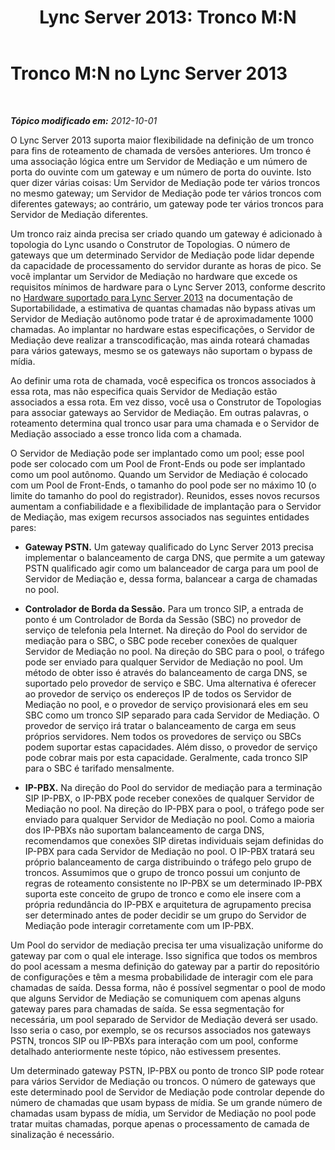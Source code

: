 ﻿---
title: 'Lync Server 2013: Tronco M:N'
TOCTitle: Tronco M:N
ms:assetid: dc4c5d66-297c-48a5-91b9-b9b8ce44a6e0
ms:mtpsurl: https://technet.microsoft.com/pt-br/library/Gg398971(v=OCS.15)
ms:contentKeyID: 49308315
ms.date: 05/19/2016
mtps_version: v=OCS.15
ms.translationtype: HT
---

# Tronco M:N no Lync Server 2013

 

_**Tópico modificado em:** 2012-10-01_

O Lync Server 2013 suporta maior flexibilidade na definição de um tronco para fins de roteamento de chamada de versões anteriores. Um tronco é uma associação lógica entre um Servidor de Mediação e um número de porta do ouvinte com um gateway e um número de porta do ouvinte. Isto quer dizer várias coisas: Um Servidor de Mediação pode ter vários troncos no mesmo gateway; um Servidor de Mediação pode ter vários troncos com diferentes gateways; ao contrário, um gateway pode ter vários troncos para Servidor de Mediação diferentes.

Um tronco raiz ainda precisa ser criado quando um gateway é adicionado à topologia do Lync usando o Construtor de Topologias. O número de gateways que um determinado Servidor de Mediação pode lidar depende da capacidade de processamento do servidor durante as horas de pico. Se você implantar um Servidor de Mediação no hardware que excede os requisitos mínimos de hardware para o Lync Server 2013, conforme descrito no [Hardware suportado para Lync Server 2013](lync-server-2013-supported-hardware.md) na documentação de Suportabilidade, a estimativa de quantas chamadas não bypass ativas um Servidor de Mediação autônomo pode tratar é de aproximadamente 1000 chamadas. Ao implantar no hardware estas especificações, o Servidor de Mediação deve realizar a transcodificação, mas ainda roteará chamadas para vários gateways, mesmo se os gateways não suportam o bypass de mídia.

Ao definir uma rota de chamada, você especifica os troncos associados à essa rota, mas não especifica quais Servidor de Mediação estão associados a essa rota. Em vez disso, você usa o Construtor de Topologias para associar gateways ao Servidor de Mediação. Em outras palavras, o roteamento determina qual tronco usar para uma chamada e o Servidor de Mediação associado a esse tronco lida com a chamada.

O Servidor de Mediação pode ser implantado como um pool; esse pool pode ser colocado com um Pool de Front-Ends ou pode ser implantado como um pool autônomo. Quando um Servidor de Mediação é colocado com um Pool de Front-Ends, o tamanho do pool pode ser no máximo 10 (o limite do tamanho do pool do registrador). Reunidos, esses novos recursos aumentam a confiabilidade e a flexibilidade de implantação para o Servidor de Mediação, mas exigem recursos associados nas seguintes entidades pares:

  - **Gateway PSTN.** Um gateway qualificado do Lync Server 2013 precisa implementar o balanceamento de carga DNS, que permite a um gateway PSTN qualificado agir como um balanceador de carga para um pool de Servidor de Mediação e, dessa forma, balancear a carga de chamadas no pool.

  - **Controlador de Borda da Sessão.** Para um tronco SIP, a entrada de ponto é um Controlador de Borda da Sessão (SBC) no provedor de serviço de telefonia pela Internet. Na direção do Pool do servidor de mediação para o SBC, o SBC pode receber conexões de qualquer Servidor de Mediação no pool. Na direção do SBC para o pool, o tráfego pode ser enviado para qualquer Servidor de Mediação no pool. Um método de obter isso é através do balanceamento de carga DNS, se suportado pelo provedor de serviço e SBC. Uma alternativa é oferecer ao provedor de serviço os endereços IP de todos os Servidor de Mediação no pool, e o provedor de serviço provisionará eles em seu SBC como um tronco SIP separado para cada Servidor de Mediação. O provedor de serviço irá tratar o balanceamento de carga em seus próprios servidores. Nem todos os provedores de serviço ou SBCs podem suportar estas capacidades. Além disso, o provedor de serviço pode cobrar mais por esta capacidade. Geralmente, cada tronco SIP para o SBC é tarifado mensalmente.

  - **IP-PBX.** Na direção do Pool do servidor de mediação para a terminação SIP IP-PBX, o IP-PBX pode receber conexões de qualquer Servidor de Mediação no pool. Na direção do IP-PBX para o pool, o tráfego pode ser enviado para qualquer Servidor de Mediação no pool. Como a maioria dos IP-PBXs não suportam balanceamento de carga DNS, recomendamos que conexões SIP diretas individuais sejam definidas do IP-PBX para cada Servidor de Mediação no pool. O IP-PBX tratará seu próprio balanceamento de carga distribuindo o tráfego pelo grupo de troncos. Assumimos que o grupo de tronco possui um conjunto de regras de roteamento consistente no IP-PBX se um determinado IP-PBX suporta este conceito de grupo de tronco e como ele insere com a própria redundância do IP-PBX e arquitetura de agrupamento precisa ser determinado antes de poder decidir se um grupo do Servidor de Mediação pode interagir corretamente com um IP-PBX.

Um Pool do servidor de mediação precisa ter uma visualização uniforme do gateway par com o qual ele interage. Isso significa que todos os membros do pool acessam a mesma definição do gateway par a partir do repositório de configurações e têm a mesma probabilidade de interagir com ele para chamadas de saída. Dessa forma, não é possível segmentar o pool de modo que alguns Servidor de Mediação se comuniquem com apenas alguns gateway pares para chamadas de saída. Se essa segmentação for necessária, um pool separado de Servidor de Mediação deverá ser usado. Isso seria o caso, por exemplo, se os recursos associados nos gateways PSTN, troncos SIP ou IP-PBXs para interação com um pool, conforme detalhado anteriormente neste tópico, não estivessem presentes.

Um determinado gateway PSTN, IP-PBX ou ponto de tronco SIP pode rotear para vários Servidor de Mediação ou troncos. O número de gateways que este determinado pool de Servidor de Mediação pode controlar depende do número de chamadas que usam bypass de mídia. Se um grande número de chamadas usam bypass de mídia, um Servidor de Mediação no pool pode tratar muitas chamadas, porque apenas o processamento de camada de sinalização é necessário.

